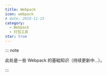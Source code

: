 ```yaml
---
title: Webpack
icon: webpack
# date: 2019-11-15
category:
  - Webpack
  - 打包工具
star: true
---
```


::: note

此处是一些 Webpack 的基础知识（持续更新中...）。

:::

<!-- more -->
